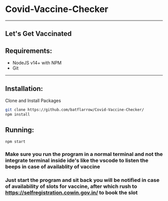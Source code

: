# Covid-Vaccine-Checker

-------------------------------------------

## Let's Get Vaccinated

## Requirements:

- NodeJS v14+ with NPM
- Git

-------------------------------------------

## Installation:

Clone and Install Packages
```bash
git clone https://github.com/batflarrow/Covid-Vaccine-Checker/
npm install
```

## Running:

```bash
npm start
```

### Make sure you run the program in a normal terminal and not the integrate terminal inside ide's like the vscode to listen the beeps in case of availablity of vaccine
### Just start the program and sit back you will be notified in case of availability of slots for vaccine, after which rush to https://selfregistration.cowin.gov.in/ to book the slot
